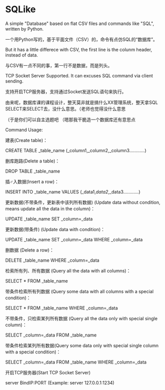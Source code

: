 # SQLike
 A simple "Database" based on flat CSV files and commands like "SQL", written by Python.
 
 一个用Python写的，基于平面文件（CSV）的，命令有点仿SQL的“数据库”。

But it has a little differece with CSV, the first line is the colunm header, instead of data.

与CSV有一点不同的事，第一行不是数据，而是列头。

TCP Socket Server Supported. It can excuses SQL command via client sending.

支持开启TCP服务器，支持通过Socket发送SQL语句来执行。


由来呢，数据库课的课程设计，整天莫非就是搞什么XX管理系统，整天拿SQL SELECT来SELECT去，没什么意思。（老师也觉得没什么意思

（于是你们可以自主选题吧 （嗯那我干脆造一个数据库还有意思点


Command Usage:


建表(Create table)：

CREATE TABLE _table_name (_column1,_column2,_column3…………)


删库跑路(Delete a table)：

DROP TABLE _table_name


插♂入数据(Insert a row)：

INSERT INTO _table_name VALUES (_data1,_data2_,_data3…………)


更新数据(不带条件，更新表中该列所有数据) (Update data without condition, means update all the data in the column)：

UPDATE _table_name SET _column=_data


更新数据(带条件) (Update data with condition)：

UPDATE _table_name SET _column=_data WHERE _column=_data


删数据 (Delete a row)：

DELETE _table_name WHERE _column=_data


检索所有列、所有数据 (Query all the data with all columns)：

SELECT * FROM _table_name


带条件检索所有列数据 (Query some data with all columns with a special condition)：

SELECT * FROM _table_name WHERE _column=_data


不带条件，只检索某列所有数据 (Query all the data only with special single column)：

SELECT _column=_data FROM _table_name


带条件检索某列所有数据(Query some data only with special single column with a special condition)：

SELECT _column=_data FROM _table_name WHERE _column=_data

开启TCP服务器(Start TCP Socket Server)

server BindIP:PORT (Example: server 127.0.0.1:1234)
